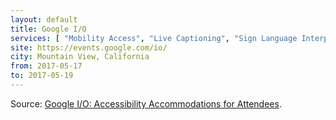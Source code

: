 ```yaml
---
layout: default
title: Google I/O
services: [ "Mobility Access", "Live Captioning", "Sign Language Interpreting on Request", "Service Dog Relief Area" ]
site: https://events.google.com/io/
city: Mountain View, California
from: 2017-05-17
to: 2017-05-19
---
```


Source: [Google I/O: Accessibility Accommodations for Attendees](https://events.google.com/io/faq/#accessibility-accommodations-for-attendees).
